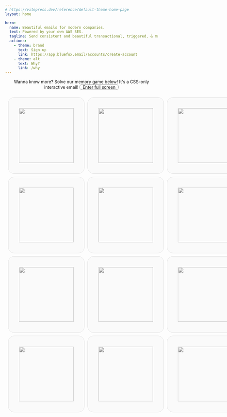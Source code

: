 ```yaml
---
# https://vitepress.dev/reference/default-theme-home-page
layout: home

hero:
  name: Beautiful emails for modern companies.
  text: Powered by your own AWS SES.
  tagline: Send consistent and beautiful transactional, triggered, & marketing emails that your customers will love.
  actions:
    - theme: brand
      text: Sign up
      link: https://app.bluefox.email/accounts/create-account
    - theme: alt
      text: Why?
      link: /why
---
```

<script setup>
  function resetGame() {
    document.getElementById('found-1').checked = false
    document.getElementById('found-2').checked = false
    document.getElementById('found-3').checked = false
    document.getElementById('found-4').checked = false
    document.getElementById('found-5').checked = false
    document.getElementById('found-6').checked = false
    document.getElementById('found-all').checked = false

    document.getElementById('c-1-1').checked = false
    document.getElementById('c-1-2').checked = false
    document.getElementById('c-1-3').checked = false
    document.getElementById('c-2-1').checked = false
    document.getElementById('c-2-2').checked = false
    document.getElementById('c-2-3').checked = false
    document.getElementById('c-3-1').checked = false
    document.getElementById('c-3-2').checked = false
    document.getElementById('c-3-3').checked = false
    document.getElementById('c-4-1').checked = false
    document.getElementById('c-4-2').checked = false
    document.getElementById('c-4-3').checked = false
  }
</script>
<style>
  .VPHero {
    background: linear-gradient(278deg, hsl(247.72, 53.44%, 90%) 10%, hsl(196.99, 86.56%, 90%) 90%);
  }

  html.dark .VPHero {
    background: linear-gradient(278deg, hsl(247.72, 53.44%, 10%) 10%, hsl(196.99, 86.56%, 10%) 90%);
  }

  .VPHero .container {
    display: block;
  }

  .VPHero .main {
    width: 100% !important;
    max-width: unset !important;
    text-align: center;
    display: block !important;
    padding: 100px 0;
  }
  .VPHero .main .name {
    width: 100% !important;
    max-width: unset !important;
  }

  .VPHero .main .text {
    width: 100% !important;
    max-width: unset !important;
    font-size: 26px;
    line-height: 32px;
  }
  .VPHero .main .tagline {
    width: 100% !important;
    max-width: unset !important;
  }

  .VPHero .main .actions {
    width: 100% !important;
    max-width: unset !important;
    justify-content: center !important;
  }

  .VPHero .main .image {
    width: 100% !important;
    max-width: 100% !important;
    display: block !important;
  }

  .VPButton {
    display: inline-block;
    border: 1px solid transparent;
    text-align: center;
    font-weight: 600;
    white-space: nowrap;
    transition: color 0.25s, border-color 0.25s, background-color 0.25s !important;
    text-decoration: none !important;
  }

  .VPButton.medium {
      border-radius: 20px;
      padding: 0 20px;
      line-height: 38px;
      font-size: 14px;
  }

  .VPButton.brand {
      border-color: var(--vp-button-brand-border);
      color: var(--vp-button-brand-text);
      background-color: var(--vp-button-brand-bg);
  }

  .VPButton.brand:hover {
    color: var(--vp-button-brand-text);
    background-color: var(--vp-button-brand-hover-bg);
  }

  .VPButton.alt {
    border-color: var(--vp-button-alt-border);
    color: var(--vp-button-alt-text);
    background-color: var(--vp-button-alt-bg);
  }

  .VPButton.alt:hover {
    border-color: var(--vp-button-alt-border);
    color: var(--vp-button-alt-text);
    background-color: var(--vp-button-alt-hover-bg);
  }


  .VPFeatures .title {
    font-size: 20px !important;
  }
  .VPFeatures .details {
    font-size: 16px !important;
  }

  .VPImage {
    max-width: 100% !important;
    max-height: 100% !important;
  }

  .memory-game-wrapper {
    width: 100%;
    height: 946px;
  }

  .memory-game-wrapper .content {
    width: 320px;
  }

  .memory-game-wrapper form table {
    all: unset;
    display: table;
    border-collapse: separate;
    border-spacing: 10px;
    margin: 0 auto;
  }
  .memory-game-wrapper form tr {
    all: unset;
    display: table-row;
    background-color: unset !important;
  }

  .memory-game-wrapper form td {
    all: unset;
    display: table-cell;
    border: none;
    border-collapse: collapse;
  }

  #exit-full-screen {
    display: none;
    border: 1px solid grey;
    border-radius: 20px;
    padding-left: 10px;
    padding-right: 10px;
    transition: all 0.5s ease;
  }

  #exit-full-screen:hover {
    color: #392C91;
    border: 1px solid #392C91;
  }

  #enter-full-screen {
    display: inline-block;
    border: 1px solid grey;
    border-radius: 20px;
    padding-left: 10px;
    padding-right: 10px;
    transition: all 0.5s ease;
  }

  #enter-full-screen:hover {
    color: #13B0EE;
    border: 1px solid #13B0EE;
  }


  #full-screen:checked ~ .memory-game-wrapper {
    position: fixed;
    top: 0;
    left: 0;
    width: 100vw;
    height: 100vh;

    background: white;
    z-index: 100;
  }

  html.dark #full-screen:checked ~ .memory-game-wrapper {
    background: #111111;
  }

  #full-screen:checked ~ .memory-game-wrapper #enter-full-screen {
    display: none;
  }
  #full-screen:checked ~ .memory-game-wrapper #exit-full-screen {
    display: inline-block;
  }



  .c {
    height: 180px;
    width: 180px;
  }

  .c label {
    display: block;
  }

  input[type="checkbox"] {
    display: none;
  }

  input[type="reset"] {
    display: none;
  }

  .card {
    width: 180px;
    height: 180px;
    padding: 35px;
    border: 1px solid #dddddd;
    border-radius: 20px;
    background: #fafafa;
  }

  html.dark .card {
    background: #111111;
    border: 1px solid #666666;
  }

  .card-back {
    filter: grayscale(100%);
    transition: all 0.5s ease;
  }

  .card-back:hover {
    border: 1px solid #13B0EE !important;
    filter: grayscale(0%);
  }

  .card-1, .card-2, .card-3, .card-4, .card-5, .card-6 {
    display: none;
  }

  .found-1, .found-2, .found-3, .found-4, .found-5, .found-6 {
    display: none;
  }

  .next {
    display: none;
  }

  .found-wrapper {
    border: 1px solid #dddddd;
    border-radius: 20px;
    padding: 20px;
    background: #fafafa;
    display: flex;
    background: linear-gradient(-45deg,#392C91 10%,#13B0EE 90%)
  }

  .found-wrapper .card {
    margin-right: 20px;
  }

  .found-wrapper h2 {
    color: white;
    margin: 0 !important;
    padding: 0 !important;
    border-top: 0px !important;
    font-size: 24px;
    line-height: 26px;
  }

  .found-wrapper p {
    color: white;
    margin: 8px 0;
    line-height: 22px;
  }

  .reset, .reset-1, .reset-2, .reset-3, .reset-4, .reset-5, .reset-6 {
    display: none;
    width: 600px;
    max-width: 100%;
    margin: 0 auto;
  }

  #win {
    display: none;
    width: 580px;
    margin: 0 auto;
    max-width: 100%;
  }

  .win-card {
    margin-top: 30px;
    border-radius: 20px;
    color: white;
    padding: 30px;
    text-align: center;

    background: linear-gradient(-45deg,#392C91 10%,#13B0EE 90%)
  }

  .win-card-actions {
    display: flex;
    justify-content: center;
  }

  #found-1:checked ~ form .card-1 { display: block; }
  #found-1:checked ~ form .label-1 { display: none; }
  #found-2:checked ~ form .card-2 { display: block; }
  #found-2:checked ~ form .label-2 { display: none; }
  #found-3:checked ~ form .card-3 { display: block; }
  #found-3:checked ~ form .label-3 { display: none; }
  #found-4:checked ~ form .card-4 { display: block; }
  #found-4:checked ~ form .label-4 { display: none; }
  #found-5:checked ~ form .card-5 { display: block; }
  #found-5:checked ~ form .label-5 { display: none; }
  #found-6:checked ~ form .card-6 { display: block; }
  #found-6:checked ~ form .label-6 { display: none; }

  #c-1-1:checked ~ .m .sl-1-1 { display: none; }
  #c-1-1:checked ~ .m .si-1-1 { display: block; }
  #c-1-2:checked ~ .m .sl-1-2 { display: none; }
  #c-1-2:checked ~ .m .si-1-2 { display: block; }
  #c-1-3:checked ~ .m .sl-1-3 { display: none; }
  #c-1-3:checked ~ .m .si-1-3 { display: block; }

  #c-2-1:checked ~ .m .sl-2-1 { display: none; }
  #c-2-1:checked ~ .m .si-2-1 { display: block; }
  #c-2-2:checked ~ .m .sl-2-2 { display: none; }
  #c-2-2:checked ~ .m .si-2-2 { display: block; }
  #c-2-3:checked ~ .m .sl-2-3 { display: none; }
  #c-2-3:checked ~ .m .si-2-3 { display: block; }

  #c-3-1:checked ~ .m .sl-3-1 { display: none; }
  #c-3-1:checked ~ .m .si-3-1 { display: block; }
  #c-3-2:checked ~ .m .sl-3-2 { display: none; }
  #c-3-2:checked ~ .m .si-3-2 { display: block; }
  #c-3-3:checked ~ .m .sl-3-3 { display: none; }
  #c-3-3:checked ~ .m .si-3-3 { display: block; }

  #c-4-1:checked ~ .m .sl-4-1 { display: none; }
  #c-4-1:checked ~ .m .si-4-1 { display: block; }
  #c-4-2:checked ~ .m .sl-4-2 { display: none; }
  #c-4-2:checked ~ .m .si-4-2 { display: block; }
  #c-4-3:checked ~ .m .sl-4-3 { display: none; }
  #c-4-3:checked ~ .m .si-4-3 { display: block; }

  /* cell 1-1 */
  #c-1-1:checked ~ #c-1-2:checked ~ .reset { display: block; }
  #c-1-1:checked ~ #c-1-2:checked ~ .selector { display: none; }
  #c-1-1:checked ~ #c-1-3:checked ~ .reset { display: block; }
  #c-1-1:checked ~ #c-1-3:checked ~ .selector { display: none; }

  #c-1-1:checked ~ #c-2-1:checked ~ .reset { display: block; }
  #c-1-1:checked ~ #c-2-1:checked ~ .selector { display: none; }
  #c-1-1:checked ~ #c-2-2:checked ~ .reset { display: block; }
  #c-1-1:checked ~ #c-2-2:checked ~ .selector { display: none; }
  #c-1-1:checked ~ #c-2-3:checked ~ .reset { display: block; }
  #c-1-1:checked ~ #c-2-3:checked ~ .selector { display: none; }

  #c-1-1:checked ~ #c-3-1:checked ~ .found-1 { display: block; }
  #c-1-1:checked ~ #c-3-1:checked ~ .selector { display: none; }
  #c-1-1:checked ~ #c-3-2:checked ~ .reset { display: block; }
  #c-1-1:checked ~ #c-3-2:checked ~ .selector { display: none; }
  #c-1-1:checked ~ #c-3-3:checked ~ .reset { display: block; }
  #c-1-1:checked ~ #c-3-3:checked ~ .selector { display: none; }

  #c-1-1:checked ~ #c-4-1:checked ~ .reset { display: block; }
  #c-1-1:checked ~ #c-4-1:checked ~ .selector { display: none; }
  #c-1-1:checked ~ #c-4-2:checked ~ .reset { display: block; }
  #c-1-1:checked ~ #c-4-2:checked ~ .selector { display: none; }
  #c-1-1:checked ~ #c-4-3:checked ~ .reset { display: block; }
  #c-1-1:checked ~ #c-4-3:checked ~ .selector { display: none; }

  /* cell 1-2 */
  #c-1-2:checked ~ #c-1-3:checked ~ .reset { display: block; }
  #c-1-2:checked ~ #c-1-3:checked ~ .selector { display: none; }

  #c-1-2:checked ~ #c-2-1:checked ~ .reset { display: block; }
  #c-1-2:checked ~ #c-2-1:checked ~ .selector { display: none; }
  #c-1-2:checked ~ #c-2-2:checked ~ .reset { display: block; }
  #c-1-2:checked ~ #c-2-2:checked ~ .selector { display: none; }
  #c-1-2:checked ~ #c-2-3:checked ~ .reset { display: block; }
  #c-1-2:checked ~ #c-2-3:checked ~ .selector { display: none; }

  #c-1-2:checked ~ #c-3-1:checked ~ .reset { display: block; }
  #c-1-2:checked ~ #c-3-1:checked ~ .selector { display: none; }
  #c-1-2:checked ~ #c-3-2:checked ~ .reset { display: block; }
  #c-1-2:checked ~ #c-3-2:checked ~ .selector { display: none; }
  #c-1-2:checked ~ #c-3-3:checked ~ .reset { display: block; }
  #c-1-2:checked ~ #c-3-3:checked ~ .selector { display: none; }

  #c-1-2:checked ~ #c-4-1:checked ~ .reset { display: block; }
  #c-1-2:checked ~ #c-4-1:checked ~ .selector { display: none; }
  #c-1-2:checked ~ #c-4-2:checked ~ .reset { display: block; }
  #c-1-2:checked ~ #c-4-2:checked ~ .selector { display: none; }
  #c-1-2:checked ~ #c-4-3:checked ~ .found-2 { display: block; }
  #c-1-2:checked ~ #c-4-3:checked ~ .selector { display: none; }

  /* cell 1-3 */
  #c-1-3:checked ~ #c-2-1:checked ~ .reset { display: block; }
  #c-1-3:checked ~ #c-2-1:checked ~ .selector { display: none; }
  #c-1-3:checked ~ #c-2-2:checked ~ .reset { display: block; }
  #c-1-3:checked ~ #c-2-2:checked ~ .selector { display: none; }
  #c-1-3:checked ~ #c-2-3:checked ~ .reset { display: block; }
  #c-1-3:checked ~ #c-2-3:checked ~ .selector { display: none; }

  #c-1-3:checked ~ #c-3-1:checked ~ .reset { display: block; }
  #c-1-3:checked ~ #c-3-1:checked ~ .selector { display: none; }
  #c-1-3:checked ~ #c-3-2:checked ~ .reset { display: block; }
  #c-1-3:checked ~ #c-3-2:checked ~ .selector { display: none; }
  #c-1-3:checked ~ #c-3-3:checked ~ .found-4 { display: block; }
  #c-1-3:checked ~ #c-3-3:checked ~ .selector { display: none; }

  #c-1-3:checked ~ #c-4-1:checked ~ .reset { display: block; }
  #c-1-3:checked ~ #c-4-1:checked ~ .selector { display: none; }
  #c-1-3:checked ~ #c-4-2:checked ~ .reset { display: block; }
  #c-1-3:checked ~ #c-4-2:checked ~ .selector { display: none; }
  #c-1-3:checked ~ #c-4-3:checked ~ .reset { display: block; }
  #c-1-3:checked ~ #c-4-3:checked ~ .selector { display: none; }

  /* cell 2-1 */
  #c-2-1:checked ~ #c-2-2:checked ~ .reset { display: block; }
  #c-2-1:checked ~ #c-2-2:checked ~ .selector { display: none; }
  #c-2-1:checked ~ #c-2-3:checked ~ .found-5 { display: block; }
  #c-2-1:checked ~ #c-2-3:checked ~ .selector { display: none; }

  #c-2-1:checked ~ #c-3-1:checked ~ .reset { display: block; }
  #c-2-1:checked ~ #c-3-1:checked ~ .selector { display: none; }
  #c-2-1:checked ~ #c-3-2:checked ~ .reset { display: block; }
  #c-2-1:checked ~ #c-3-2:checked ~ .selector { display: none; }
  #c-2-1:checked ~ #c-3-3:checked ~ .reset { display: block; }
  #c-2-1:checked ~ #c-3-3:checked ~ .selector { display: none; }

  #c-2-1:checked ~ #c-4-1:checked ~ .reset { display: block; }
  #c-2-1:checked ~ #c-4-1:checked ~ .selector { display: none; }
  #c-2-1:checked ~ #c-4-2:checked ~ .reset { display: block; }
  #c-2-1:checked ~ #c-4-2:checked ~ .selector { display: none; }
  #c-2-1:checked ~ #c-4-3:checked ~ .reset { display: block; }
  #c-2-1:checked ~ #c-4-3:checked ~ .selector { display: none; }

  /* cell 2-2 */
  #c-2-2:checked ~ #c-2-3:checked ~ .reset { display: block; }
  #c-2-2:checked ~ #c-2-3:checked ~ .selector { display: none; }

  #c-2-2:checked ~ #c-3-1:checked ~ .reset { display: block; }
  #c-2-2:checked ~ #c-3-1:checked ~ .selector { display: none; }
  #c-2-2:checked ~ #c-3-2:checked ~ .reset { display: block; }
  #c-2-2:checked ~ #c-3-2:checked ~ .selector { display: none; }
  #c-2-2:checked ~ #c-3-3:checked ~ .reset { display: block; }
  #c-2-2:checked ~ #c-3-3:checked ~ .selector { display: none; }

  #c-2-2:checked ~ #c-4-1:checked ~ .found-3 { display: block; }
  #c-2-2:checked ~ #c-4-1:checked ~ .selector { display: none; }
  #c-2-2:checked ~ #c-4-2:checked ~ .reset { display: block; }
  #c-2-2:checked ~ #c-4-2:checked ~ .selector { display: none; }
  #c-2-2:checked ~ #c-4-3:checked ~ .reset { display: block; }
  #c-2-2:checked ~ #c-4-3:checked ~ .selector { display: none; }

  /* cell 2-3 */
  #c-2-3:checked ~ #c-3-1:checked ~ .reset { display: block; }
  #c-2-3:checked ~ #c-3-1:checked ~ .selector { display: none; }
  #c-2-3:checked ~ #c-3-2:checked ~ .reset { display: block; }
  #c-2-3:checked ~ #c-3-2:checked ~ .selector { display: none; }
  #c-2-3:checked ~ #c-3-3:checked ~ .reset { display: block; }
  #c-2-3:checked ~ #c-3-3:checked ~ .selector { display: none; }

  #c-2-3:checked ~ #c-4-1:checked ~ .reset { display: block; }
  #c-2-3:checked ~ #c-4-1:checked ~ .selector { display: none; }
  #c-2-3:checked ~ #c-4-2:checked ~ .reset { display: block; }
  #c-2-3:checked ~ #c-4-2:checked ~ .selector { display: none; }
  #c-2-3:checked ~ #c-4-3:checked ~ .reset { display: block; }
  #c-2-3:checked ~ #c-4-3:checked ~ .selector { display: none; }

  /* cell 3-1 */
  #c-3-1:checked ~ #c-3-2:checked ~ .reset { display: block; }
  #c-3-1:checked ~ #c-3-2:checked ~ .selector { display: none; }
  #c-3-1:checked ~ #c-3-3:checked ~ .reset { display: block; }
  #c-3-1:checked ~ #c-3-3:checked ~ .selector { display: none; }

  #c-3-1:checked ~ #c-4-1:checked ~ .reset { display: block; }
  #c-3-1:checked ~ #c-4-1:checked ~ .selector { display: none; }
  #c-3-1:checked ~ #c-4-2:checked ~ .reset { display: block; }
  #c-3-1:checked ~ #c-4-2:checked ~ .selector { display: none; }
  #c-3-1:checked ~ #c-4-3:checked ~ .reset { display: block; }
  #c-3-1:checked ~ #c-4-3:checked ~ .selector { display: none; }

  /* cell 3-2 */
  #c-3-2:checked ~ #c-3-3:checked ~ .reset { display: block; }
  #c-3-2:checked ~ #c-3-3:checked ~ .selector { display: none; }

  #c-3-2:checked ~ #c-4-1:checked ~ .reset { display: block; }
  #c-3-2:checked ~ #c-4-1:checked ~ .selector { display: none; }
  #c-3-2:checked ~ #c-4-2:checked ~ .found-6 { display: block; }
  #c-3-2:checked ~ #c-4-2:checked ~ .selector { display: none; }
  #c-3-2:checked ~ #c-4-3:checked ~ .reset { display: block; }
  #c-3-2:checked ~ #c-4-3:checked ~ .selector { display: none; }

  /* cell 3-3 */
  #c-3-3:checked ~ #c-4-1:checked ~ .reset { display: block; }
  #c-3-3:checked ~ #c-4-1:checked ~ .selector { display: none; }
  #c-3-3:checked ~ #c-4-2:checked ~ .reset { display: block; }
  #c-3-3:checked ~ #c-4-2:checked ~ .selector { display: none; }
  #c-3-3:checked ~ #c-4-3:checked ~ .reset { display: block; }
  #c-3-3:checked ~ #c-4-3:checked ~ .selector { display: none; }

  /* cell 4-1 */
  #c-4-1:checked ~ #c-4-2:checked ~ .reset { display: block; }
  #c-4-1:checked ~ #c-4-2:checked ~ .selector { display: none; }
  #c-4-1:checked ~ #c-4-3:checked ~ .reset { display: block; }
  #c-4-1:checked ~ #c-4-3:checked ~ .selector { display: none; }

  /* cell 4-2 */
  #c-4-2:checked ~ #c-4-3:checked ~ .reset { display: block; }
  #c-4-2:checked ~ #c-4-3:checked ~ .selector { display: none; }

  /* handling found reset */
  #found-1:checked ~ form #c-1-1:checked ~ .found-1 { display: none; }
  #found-1:checked ~ form #c-1-1:checked ~ .reset-1 { display: block; }

  #found-2:checked ~ form #c-1-2:checked ~ .found-2 { display: none; }
  #found-2:checked ~ form #c-1-2:checked ~ .reset-2 { display: block; }

  #found-3:checked ~ form #c-2-2:checked ~ .found-3 { display: none; }
  #found-3:checked ~ form #c-2-2:checked ~ .reset-3 { display: block; }

  #found-4:checked ~ form #c-1-3:checked ~ .found-4 { display: none; }
  #found-4:checked ~ form #c-1-3:checked ~ .reset-4 { display: block; }

  #found-5:checked ~ form #c-2-1:checked ~ .found-5 { display: none; }
  #found-5:checked ~ form #c-2-1:checked ~ .reset-5 { display: block; }

  #found-6:checked ~ form #c-3-2:checked ~ .found-6 { display: none; }
  #found-6:checked ~ form #c-3-2:checked ~ .reset-6 { display: block; }

  #found-all:checked ~ form #win {
    display: block;
  }

  #found-all:checked ~ form .found-reset {
    display: none !important;
  }

  .show-won {
    display: none;
  }

  #found-1:checked ~ #found-2:checked ~ #found-3:checked ~ #found-4:checked ~ #found-5:checked ~ #found-6:checked ~ form .found-reset .continue {
    display: none;
  }

  #found-1:checked ~ #found-2:checked ~ #found-3:checked ~ #found-4:checked ~ #found-5:checked ~ #found-6:checked ~ form .found-reset .show-won {
    display: inline-block;
  }

  @media (max-width: 599px) {
    .VPHero .main {
      padding: 0;
    }

    #enter-full-screen {
      width: 100%;
    }
    #exit-full-screen {
      width: 100%;
    }

    #memory-game-wrapper {
      height: 540px;
    }
    .c {
      height: 90px;
      width: 90px;
    }
    .card {
      width: 90px;
      height: 90px;
      padding: 20px;
      border: 1px solid #dddddd;
      border-radius: 20px;
      background: #fafafa;
    }
    .found-wrapper {
      flex-direction: column;
      align-items: center;
    }

    .found-wrapper .card {
      margin: 0;
    }
  }
</style>

<input id="full-screen" type="checkbox">
<div class="memory-game-wrapper">
  <p style="text-align: center;">Wanna know more? Solve our memory game below! It's a CSS-only interactive email! <label id="enter-full-screen" for="full-screen">Enter full screen</label><label id="exit-full-screen" for="full-screen">Exit full screen</label></p>
  <input id="found-1" type="checkbox" />
  <input id="found-2" type="checkbox" />
  <input id="found-3" type="checkbox" />
  <input id="found-4" type="checkbox" />
  <input id="found-5" type="checkbox" />
  <input id="found-6" type="checkbox" />

  <input id="found-all" type="checkbox">
  
  <form>
    <input id="c-1-1" type="checkbox" />
    <input id="c-1-2" type="checkbox" />
    <input id="c-1-3" type="checkbox" />
    <input id="c-2-1" type="checkbox" />
    <input id="c-2-2" type="checkbox" />
    <input id="c-2-3" type="checkbox" />
    <input id="c-3-1" type="checkbox" />
    <input id="c-3-2" type="checkbox" />
    <input id="c-3-3" type="checkbox" />
    <input id="c-4-1" type="checkbox" />
    <input id="c-4-2" type="checkbox" />
    <input id="c-4-3" type="checkbox" />
    <input id="reset" type="reset" value="reset" />
    <table class="selector m">
      <tr>
        <td class="c"><label for="c-1-1" class="sl-1-1 label-1"><img class="card card-back" src="/assets/bluefoxemail-logo3.png"/></label><img class="card card-1 si-1-1" src="/assets/card-palette.png"/></td>
        <td class="c"><label for="c-1-2" class="sl-1-2 label-2"><img class="card card-back" src="/assets/bluefoxemail-logo3.png"/></label><img class="card card-2 si-1-2" src="/assets/card-editor.png"/></td>
        <td class="c"><label for="c-1-3" class="sl-1-3 label-4"><img class="card card-back" src="/assets/bluefoxemail-logo3.png"/></label><img class="card card-4 si-1-3" src="/assets/card-broken-email.png"/></td>
      </tr>
      <tr>
        <td class="c"><label for="c-2-1" class="sl-2-1 label-5"><img class="card card-back" src="/assets/bluefoxemail-logo3.png"/></label><img class="card card-5 si-2-1" src="/assets/card-puzzle.png"/></td>
        <td class="c"><label for="c-2-2" class="sl-2-2 label-3"><img class="card card-back" src="/assets/bluefoxemail-logo3.png"/></label><img class="card card-3 si-2-2" src="/assets/card-chart.png"/></td>
        <td class="c"><label for="c-2-3" class="sl-2-3 label-5"><img class="card card-back" src="/assets/bluefoxemail-logo3.png"/></label><img class="card card-5 si-2-3" src="/assets/card-puzzle.png"/></td>
      </tr>
      <tr>
        <td class="c"><label for="c-3-1" class="sl-3-1 label-1"><img class="card card-back" src="/assets/bluefoxemail-logo3.png"/></label><img class="card card-1 si-3-1" src="/assets/card-palette.png"/></td>
        <td class="c"><label for="c-3-2" class="sl-3-2 label-6"><img class="card card-back" src="/assets/bluefoxemail-logo3.png"/></label><img class="card card-6 si-3-2" src="/assets/card-mailbox.png"/></td>
        <td class="c"><label for="c-3-3" class="sl-3-3 label-4"><img class="card card-back" src="/assets/bluefoxemail-logo3.png"/></label><img class="card card-4 si-3-3" src="/assets/card-broken-email.png"/></td>
      </tr>
      <tr>
        <td class="c"><label for="c-4-1" class="sl-4-1 label-3"><img class="card card-back" src="/assets/bluefoxemail-logo3.png"/></label><img class="card card-3 si-4-1" src="/assets/card-chart.png"/></td>
        <td class="c"><label for="c-4-2" class="sl-4-2 label-6"><img class="card card-back" src="/assets/bluefoxemail-logo3.png"/></label><img class="card card-6 si-4-2" src="/assets/card-mailbox.png"/></td>
        <td class="c"><label for="c-4-3" class="sl-4-3 label-2"><img class="card card-back" src="/assets/bluefoxemail-logo3.png"/></label><img class="card card-2 si-4-3" src="/assets/card-editor.png"/></td>
      </tr>
    </table>
    <label class="reset m" for="reset">
      <table>
        <tr>
          <td class="c"><img class="sl-1-1 card label-1 card-back" src="/assets/bluefoxemail-logo3.png"/><img class="card card-1 si-1-1" src="/assets/card-palette.png"/></td>
          <td class="c"><img class="sl-1-2 card label-2 card-back" src="/assets/bluefoxemail-logo3.png"/><img class="card card-2 si-1-2" src="/assets/card-editor.png"/></td>
          <td class="c"><img class="sl-1-3 card label-4 card-back" src="/assets/bluefoxemail-logo3.png"/><img class="card card-4 si-1-3" src="/assets/card-broken-email.png"/></td>
        </tr>
        <tr>
          <td class="c"><img class="sl-2-1 card label-5 card-back" src="/assets/bluefoxemail-logo3.png"/><img class="card card-5 si-2-1" src="/assets/card-puzzle.png"/></td>
          <td class="c"><img class="sl-2-2 card label-3 card-back" src="/assets/bluefoxemail-logo3.png"/><img class="card card-3 si-2-2" src="/assets/card-chart.png"/></td>
          <td class="c"><img class="sl-2-3 card label-5 card-back" src="/assets/bluefoxemail-logo3.png"/><img class="card card-5 si-2-3" src="/assets/card-puzzle.png"/></td>
        </tr>
        <tr>
          <td class="c"><img class="sl-3-1 card label-1 card-back" src="/assets/bluefoxemail-logo3.png"/><img class="card card-1 si-3-1" src="/assets/card-palette.png"/></td>
          <td class="c"><img class="sl-3-2 card label-6 card-back" src="/assets/bluefoxemail-logo3.png"/><img class="card card-6 si-3-2" src="/assets/card-mailbox.png"/></td>
          <td class="c"><img class="sl-3-3 card label-4 card-back" src="/assets/bluefoxemail-logo3.png"/><img class="card card-4 si-3-3" src="/assets/card-broken-email.png"/></td>
        </tr>
        <tr>
          <td class="c"><img class="sl-4-1 card label-3 card-back" src="/assets/bluefoxemail-logo3.png"/><img class="card card-3 si-4-1" src="/assets/card-chart.png"/></td>
          <td class="c"><img class="sl-4-2 card label-6 card-back" src="/assets/bluefoxemail-logo3.png"/><img class="card card-6 si-4-2" src="/assets/card-mailbox.png"/></td>
          <td class="c"><img class="sl-4-3 card label-2 card-back" src="/assets/bluefoxemail-logo3.png"/><img class="card card-2 si-4-3" src="/assets/card-editor.png"/></td>
        </tr>
      </table>
    </label>
    <label class="found-1 m" for="found-1">
      <table>
        <tr>
          <td class="c"><img class="sl-1-1 card label-1 card-back" src="/assets/bluefoxemail-logo3.png"/><img class="card card-1 si-1-1" src="/assets/card-palette.png"/></td>
          <td class="c"><img class="sl-1-2 card label-2 card-back" src="/assets/bluefoxemail-logo3.png"/><img class="card card-2 si-1-2" src="/assets/card-editor.png"/></td>
          <td class="c"><img class="sl-1-3 card label-4 card-back" src="/assets/bluefoxemail-logo3.png"/><img class="card card-4 si-1-3" src="/assets/card-broken-email.png"/></td>
        </tr>
        <tr>
          <td class="c"><img class="sl-2-1 card label-5 card-back" src="/assets/bluefoxemail-logo3.png"/><img class="card card-5 si-2-1" src="/assets/card-puzzle.png"/></td>
          <td class="c"><img class="sl-2-2 card label-3 card-back" src="/assets/bluefoxemail-logo3.png"/><img class="card card-3 si-2-2" src="/assets/card-chart.png"/></td>
          <td class="c"><img class="sl-2-3 card label-5 card-back" src="/assets/bluefoxemail-logo3.png"/><img class="card card-5 si-2-3" src="/assets/card-puzzle.png"/></td>
        </tr>
        <tr>
          <td class="c"><img class="sl-3-1 card label-1 card-back" src="/assets/bluefoxemail-logo3.png"/><img class="card card-1 si-3-1" src="/assets/card-palette.png"/></td>
          <td class="c"><img class="sl-3-2 card label-6 card-back" src="/assets/bluefoxemail-logo3.png"/><img class="card card-6 si-3-2" src="/assets/card-mailbox.png"/></td>
          <td class="c"><img class="sl-3-3 card label-4 card-back" src="/assets/bluefoxemail-logo3.png"/><img class="card card-4 si-3-3" src="/assets/card-broken-email.png"/></td>
        </tr>
        <tr>
          <td class="c"><img class="sl-4-1 card label-3 card-back" src="/assets/bluefoxemail-logo3.png"/><img class="card card-3 si-4-1" src="/assets/card-chart.png"/></td>
          <td class="c"><img class="sl-4-2 card label-6 card-back" src="/assets/bluefoxemail-logo3.png"/><img class="card card-6 si-4-2" src="/assets/card-mailbox.png"/></td>
          <td class="c"><img class="sl-4-3 card label-2 card-back" src="/assets/bluefoxemail-logo3.png"/><img class="card card-2 si-4-3" src="/assets/card-editor.png"/></td>
        </tr>
      </table>
    </label>
    <div class="found-reset reset-1">
      <div class="found-wrapper">
        <img class="card" src="/assets/card-palette.png"/>
        <div>
          <h2>Consistency and efficiency with our design system</h2>
          <p>Our design system feature ensures your emails (transactional, triggered, or marketing) maintain a consistent, professional look with predefined fonts, colors, and layouts. This saves time, reduces errors, and makes scaling easier by eliminating the need to redesign each message, improving both efficiency and brand consistency.</p>
          <label class="continue VPButton medium brand" for="reset">Continue</label>
          <label class="show-won VPButton medium brand" for="found-all">Continue</label>
        </div>
      </div>
    </div>
    <label class="found-2 m" for="found-2">
      <table>
        <tr>
          <td><img class="sl-1-1 card label-1 card-back" src="/assets/bluefoxemail-logo3.png"/><img class="card card-1 si-1-1" src="/assets/card-palette.png"/></td>
          <td><img class="sl-1-2 card label-2 card-back" src="/assets/bluefoxemail-logo3.png"/><img class="card card-2 si-1-2" src="/assets/card-editor.png"/></td>
          <td><img class="sl-1-3 card label-4 card-back" src="/assets/bluefoxemail-logo3.png"/><img class="card card-4 si-1-3" src="/assets/card-broken-email.png"/></td>
        </tr>
        <tr>
          <td><img class="sl-2-1 card label-5 card-back" src="/assets/bluefoxemail-logo3.png"/><img class="card card-5 si-2-1" src="/assets/card-puzzle.png"/></td>
          <td><img class="sl-2-2 card label-3 card-back" src="/assets/bluefoxemail-logo3.png"/><img class="card card-3 si-2-2" src="/assets/card-chart.png"/></td>
          <td><img class="sl-2-3 card label-5 card-back" src="/assets/bluefoxemail-logo3.png"/><img class="card card-5 si-2-3" src="/assets/card-puzzle.png"/></td>
        </tr>
        <tr>
          <td><img class="sl-3-1 card label-1 card-back" src="/assets/bluefoxemail-logo3.png"/><img class="card card-1 si-3-1" src="/assets/card-palette.png"/></td>
          <td><img class="sl-3-2 card label-6 card-back" src="/assets/bluefoxemail-logo3.png"/><img class="card card-6 si-3-2" src="/assets/card-mailbox.png"/></td>
          <td><img class="sl-3-3 card label-4 card-back" src="/assets/bluefoxemail-logo3.png"/><img class="card card-4 si-3-3" src="/assets/card-broken-email.png"/></td>
        </tr>
        <tr>
          <td><img class="sl-4-1 card label-3 card-back" src="/assets/bluefoxemail-logo3.png"/><img class="card card-3 si-4-1" src="/assets/card-chart.png"/></td>
          <td><img class="sl-4-2 card label-6 card-back" src="/assets/bluefoxemail-logo3.png"/><img class="card card-6 si-4-2" src="/assets/card-mailbox.png"/></td>
          <td><img class="sl-4-3 card label-2 card-back" src="/assets/bluefoxemail-logo3.png"/><img class="card card-2 si-4-3" src="/assets/card-editor.png"/></td>
        </tr>
      </table>
    </label>
    <div class="found-reset reset-2">
      <div class="found-wrapper">
        <img class="card" src="/assets/card-editor.png"/>
        <div>
          <h2>Create pixel-perfect emails with the best email editor</h2>
          <p>With our email editor, you can create pixel-perfect designs easily. It’s the most advanced on the market, giving you full control over every detail, so your emails look exactly how you want across all devices.</p>
          <label class="continue VPButton medium brand" for="reset">Continue</label>
          <label class="show-won VPButton medium brand" for="found-all">Continue</label>
        </div>
      </div>
    </div>
    <label class="found-3 m" for="found-3">
      <table>
        <tr>
          <td><img class="sl-1-1 card label-1 card-back" src="/assets/bluefoxemail-logo3.png"/><img class="card card-1 si-1-1" src="/assets/card-palette.png"/></td>
          <td><img class="sl-1-2 card label-2 card-back" src="/assets/bluefoxemail-logo3.png"/><img class="card card-2 si-1-2" src="/assets/card-editor.png"/></td>
          <td><img class="sl-1-3 card label-4 card-back" src="/assets/bluefoxemail-logo3.png"/><img class="card card-4 si-1-3" src="/assets/card-broken-email.png"/></td>
        </tr>
        <tr>
          <td><img class="sl-2-1 card label-5 card-back" src="/assets/bluefoxemail-logo3.png"/><img class="card card-5 si-2-1" src="/assets/card-puzzle.png"/></td>
          <td><img class="sl-2-2 card label-3 card-back" src="/assets/bluefoxemail-logo3.png"/><img class="card card-3 si-2-2" src="/assets/card-chart.png"/></td>
          <td><img class="sl-2-3 card label-5 card-back" src="/assets/bluefoxemail-logo3.png"/><img class="card card-5 si-2-3" src="/assets/card-puzzle.png"/></td>
        </tr>
        <tr>
          <td><img class="sl-3-1 card label-1 card-back" src="/assets/bluefoxemail-logo3.png"/><img class="card card-1 si-3-1" src="/assets/card-palette.png"/></td>
          <td><img class="sl-3-2 card label-6 card-back" src="/assets/bluefoxemail-logo3.png"/><img class="card card-6 si-3-2" src="/assets/card-mailbox.png"/></td>
          <td><img class="sl-3-3 card label-4 card-back" src="/assets/bluefoxemail-logo3.png"/><img class="card card-4 si-3-3" src="/assets/card-broken-email.png"/></td>
        </tr>
        <tr>
          <td><img class="sl-4-1 card label-3 card-back" src="/assets/bluefoxemail-logo3.png"/><img class="card card-3 si-4-1" src="/assets/card-chart.png"/></td>
          <td><img class="sl-4-2 card label-6 card-back" src="/assets/bluefoxemail-logo3.png"/><img class="card card-6 si-4-2" src="/assets/card-mailbox.png"/></td>
          <td><img class="sl-4-3 card label-2 card-back" src="/assets/bluefoxemail-logo3.png"/><img class="card card-2 si-4-3" src="/assets/card-editor.png"/></td>
        </tr>
      </table>
    </label>
    <div class="found-reset reset-3">
      <div class="found-wrapper">
        <img class="card" src="/assets/card-chart.png"/>
        <div>
          <h2>Comprehensive email analytics at your fingertips</h2>
          <p>We provide all the essential email analytics tools, so you can track open rates, click-through rates, bounces, and more. This gives you full visibility into how your emails are performing, helping you optimize your strategy and improve engagement.</p>
          <label class="continue VPButton medium brand" for="reset">Continue</label>
          <label class="show-won VPButton medium brand" for="found-all">Continue</label>
        </div>
      </div>
    </div>
    <label class="found-4 m" for="found-4">
      <table>
        <tr>
          <td><img class="sl-1-1 card label-1 card-back" src="/assets/bluefoxemail-logo3.png"/><img class="card card-1 si-1-1" src="/assets/card-palette.png"/></td>
          <td><img class="sl-1-2 card label-2 card-back" src="/assets/bluefoxemail-logo3.png"/><img class="card card-2 si-1-2" src="/assets/card-editor.png"/></td>
          <td><img class="sl-1-3 card label-4 card-back" src="/assets/bluefoxemail-logo3.png"/><img class="card card-4 si-1-3" src="/assets/card-broken-email.png"/></td>
        </tr>
        <tr>
          <td><img class="sl-2-1 card label-5 card-back" src="/assets/bluefoxemail-logo3.png"/><img class="card card-5 si-2-1" src="/assets/card-puzzle.png"/></td>
          <td><img class="sl-2-2 card label-3 card-back" src="/assets/bluefoxemail-logo3.png"/><img class="card card-3 si-2-2" src="/assets/card-chart.png"/></td>
          <td><img class="sl-2-3 card label-5 card-back" src="/assets/bluefoxemail-logo3.png"/><img class="card card-5 si-2-3" src="/assets/card-puzzle.png"/></td>
        </tr>
        <tr>
          <td><img class="sl-3-1 card label-1 card-back" src="/assets/bluefoxemail-logo3.png"/><img class="card card-1 si-3-1" src="/assets/card-palette.png"/></td>
          <td><img class="sl-3-2 card label-6 card-back" src="/assets/bluefoxemail-logo3.png"/><img class="card card-6 si-3-2" src="/assets/card-mailbox.png"/></td>
          <td><img class="sl-3-3 card label-4 card-back" src="/assets/bluefoxemail-logo3.png"/><img class="card card-4 si-3-3" src="/assets/card-broken-email.png"/></td>
        </tr>
        <tr>
          <td><img class="sl-4-1 card label-3 card-back" src="/assets/bluefoxemail-logo3.png"/><img class="card card-3 si-4-1" src="/assets/card-chart.png"/></td>
          <td><img class="sl-4-2 card label-6 card-back" src="/assets/bluefoxemail-logo3.png"/><img class="card card-6 si-4-2" src="/assets/card-mailbox.png"/></td>
          <td><img class="sl-4-3 card label-2 card-back" src="/assets/bluefoxemail-logo3.png"/><img class="card card-2 si-4-3" src="/assets/card-editor.png"/></td>
        </tr>
      </table>
    </label>
    <div class="found-reset reset-4">
      <div class="found-wrapper">
        <img class="card" src="/assets/card-broken-email.png"/>
        <div>
          <h2>Ensure perfect emails across all clients. Even Outlook!</h2>
          <p>Email HTML is notoriously tricky because different email clients, especially Outlook, handle code inconsistently. What looks great in one client can completely break in another. But with our service, you don’t have to worry. Our platform ensures your emails look perfect across all clients, so you can focus on the content, not the technical headaches.</p>
          <label class="continue VPButton medium brand" for="reset">Continue</label>
          <label class="show-won VPButton medium brand" for="found-all">Continue</label>
        </div>
      </div>
    </div>
    <label class="found-5 m" for="found-5">
      <table>
        <tr>
          <td><img class="sl-1-1 card label-1 card-back" src="/assets/bluefoxemail-logo3.png"/><img class="card card-1 si-1-1" src="/assets/card-palette.png"/></td>
          <td><img class="sl-1-2 card label-2 card-back" src="/assets/bluefoxemail-logo3.png"/><img class="card card-2 si-1-2" src="/assets/card-editor.png"/></td>
          <td><img class="sl-1-3 card label-4 card-back" src="/assets/bluefoxemail-logo3.png"/><img class="card card-4 si-1-3" src="/assets/card-broken-email.png"/></td>
        </tr>
        <tr>
          <td><img class="sl-2-1 card label-5 card-back" src="/assets/bluefoxemail-logo3.png"/><img class="card card-5 si-2-1" src="/assets/card-puzzle.png"/></td>
          <td><img class="sl-2-2 card label-3 card-back" src="/assets/bluefoxemail-logo3.png"/><img class="card card-3 si-2-2" src="/assets/card-chart.png"/></td>
          <td><img class="sl-2-3 card label-5 card-back" src="/assets/bluefoxemail-logo3.png"/><img class="card card-5 si-2-3" src="/assets/card-puzzle.png"/></td>
        </tr>
        <tr>
          <td><img class="sl-3-1 card label-1 card-back" src="/assets/bluefoxemail-logo3.png"/><img class="card card-1 si-3-1" src="/assets/card-palette.png"/></td>
          <td><img class="sl-3-2 card label-6 card-back" src="/assets/bluefoxemail-logo3.png"/><img class="card card-6 si-3-2" src="/assets/card-mailbox.png"/></td>
          <td><img class="sl-3-3 card label-4 card-back" src="/assets/bluefoxemail-logo3.png"/><img class="card card-4 si-3-3" src="/assets/card-broken-email.png"/></td>
        </tr>
        <tr>
          <td><img class="sl-4-1 card label-3 card-back" src="/assets/bluefoxemail-logo3.png"/><img class="card card-3 si-4-1" src="/assets/card-chart.png"/></td>
          <td><img class="sl-4-2 card label-6 card-back" src="/assets/bluefoxemail-logo3.png"/><img class="card card-6 si-4-2" src="/assets/card-mailbox.png"/></td>
          <td><img class="sl-4-3 card label-2 card-back" src="/assets/bluefoxemail-logo3.png"/><img class="card card-2 si-4-3" src="/assets/card-editor.png"/></td>
        </tr>
      </table>
    </label>
    <div class="found-reset reset-5">
      <div class="found-wrapper">
        <img class="card" src="/assets/card-puzzle.png"/>
        <div>
          <h2>Effortless integration</h2>
          <p>We make integration simple by generating code snippets for sending emails and managing lists in various programming languages. This way, no matter what tech stack you’re using, you can easily plug in our service without having to write everything from scratch.</p>
          <label class="continue VPButton medium brand" for="reset">Continue</label>
          <label class="show-won VPButton medium brand" for="found-all">Continue</label>
        </div>
      </div>
    </div>
    <label class="found-6 m" for="found-6">
      <table>
        <tr>
          <td><img class="sl-1-1 card label-1 card-back" src="/assets/bluefoxemail-logo3.png"/><img class="card card-1 si-1-1" src="/assets/card-palette.png"/></td>
          <td><img class="sl-1-2 card label-2 card-back" src="/assets/bluefoxemail-logo3.png"/><img class="card card-2 si-1-2" src="/assets/card-editor.png"/></td>
          <td><img class="sl-1-3 card label-4 card-back" src="/assets/bluefoxemail-logo3.png"/><img class="card card-4 si-1-3" src="/assets/card-broken-email.png"/></td>
        </tr>
        <tr>
          <td><img class="sl-2-1 card label-5 card-back" src="/assets/bluefoxemail-logo3.png"/><img class="card card-5 si-2-1" src="/assets/card-puzzle.png"/></td>
          <td><img class="sl-2-2 card label-3 card-back" src="/assets/bluefoxemail-logo3.png"/><img class="card card-3 si-2-2" src="/assets/card-chart.png"/></td>
          <td><img class="sl-2-3 card label-5 card-back" src="/assets/bluefoxemail-logo3.png"/><img class="card card-5 si-2-3" src="/assets/card-puzzle.png"/></td>
        </tr>
        <tr>
          <td><img class="sl-3-1 card label-1 card-back" src="/assets/bluefoxemail-logo3.png"/><img class="card card-1 si-3-1" src="/assets/card-palette.png"/></td>
          <td><img class="sl-3-2 card label-6 card-back" src="/assets/bluefoxemail-logo3.png"/><img class="card card-6 si-3-2" src="/assets/card-mailbox.png"/></td>
          <td><img class="sl-3-3 card label-4 card-back" src="/assets/bluefoxemail-logo3.png"/><img class="card card-4 si-3-3" src="/assets/card-broken-email.png"/></td>
        </tr>
        <tr>
          <td><img class="sl-4-1 card label-3 card-back" src="/assets/bluefoxemail-logo3.png"/><img class="card card-3 si-4-1" src="/assets/card-chart.png"/></td>
          <td><img class="sl-4-2 card label-6 card-back" src="/assets/bluefoxemail-logo3.png"/><img class="card card-6 si-4-2" src="/assets/card-mailbox.png"/></td>
          <td><img class="sl-4-3 card label-2 card-back" src="/assets/bluefoxemail-logo3.png"/><img class="card card-2 si-4-3" src="/assets/card-editor.png"/></td>
        </tr>
      </table>
    </label>
    <div class="found-reset reset-6">
      <div class="found-wrapper">
        <img class="card" src="/assets/card-mailbox.png"/>
        <div>
          <h2>Ensure your emails reach the inbox with AWS SES</h2>
          <p>Our platform integrates directly with your AWS SES, which is known for its industry-leading deliverability. Using SES ensures your emails reach inboxes reliably, minimizing issues like bouncing or ending up in spam. It’s the gold standard for email delivery, giving you peace of mind that your messages will consistently reach your audience.</p>
          <label class="continue VPButton medium brand" for="reset">Continue</label>
          <label class="show-won VPButton medium brand" for="found-all">Continue</label>
        </div>
      </div>
    </div>
    <div id="win">
      <div class="win-card">
        <p><strong>Congrats! You won!</strong></p><p>Why don't you sign up or do the memory game again?</p>
        <div class="win-card-actions">
          <a class="VPButton medium brand" href="https://app.bluefox.email/accounts/create-account" target="_blank">Sign up</a>
          <a class="VPButton medium alt" href="#" style="margin-left: 20px" @click="resetGame()">Restart</a>
        </div>
      </div>
    </div>
  </form>
</div>
